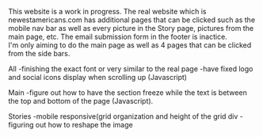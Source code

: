This website is a work in progress.  The real website which is newestamericans.com has additional pages that can be clicked such as the mobile nav bar as well as every picture
in the Story page, pictures from the main page, etc.  The email submission form in the footer is inactice.  
I'm only aiming to do the main page as well as 4 pages that can be clicked from the side bars.

All
-finishing the exact font or very similar to the real page
-have fixed logo and social icons display when scrolling up (Javascript)

Main
-figure out how to have the section freeze while the text is between the top and bottom of the page (Javascript).

Stories
-mobile responsive(grid organization and height of the grid div
-figuring out how to reshape the image

